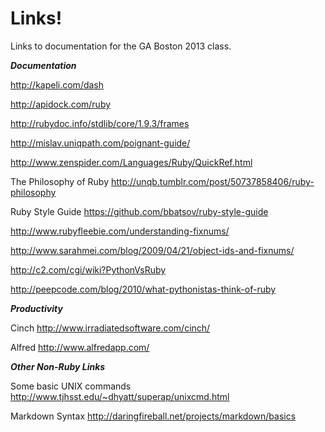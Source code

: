 Links!
==========

Links to documentation for the GA Boston 2013 class.


***Documentation***

http://kapeli.com/dash

http://apidock.com/ruby

http://rubydoc.info/stdlib/core/1.9.3/frames

http://mislav.uniqpath.com/poignant-guide/

http://www.zenspider.com/Languages/Ruby/QuickRef.html

The Philosophy of Ruby
http://unqb.tumblr.com/post/50737858406/ruby-philosophy

Ruby Style Guide
https://github.com/bbatsov/ruby-style-guide

http://www.rubyfleebie.com/understanding-fixnums/

http://www.sarahmei.com/blog/2009/04/21/object-ids-and-fixnums/

http://c2.com/cgi/wiki?PythonVsRuby

http://peepcode.com/blog/2010/what-pythonistas-think-of-ruby




***Productivity***

Cinch
http://www.irradiatedsoftware.com/cinch/

Alfred
http://www.alfredapp.com/


***Other Non-Ruby Links***

Some basic UNIX commands
http://www.tjhsst.edu/~dhyatt/superap/unixcmd.html

Markdown Syntax
http://daringfireball.net/projects/markdown/basics
